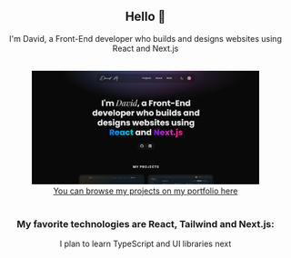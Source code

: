 <div align="center">
  
## Hello 👋

I'm David, a Front-End developer who builds and designs websites using React and Next.js

<br />

<div align="center">
  <a href="https://davidmaksic.vercel.app/" >
    <img src="https://github.com/DavidMaksic/portfolio/blob/master/assets/portfolio.png" alt="Portfolio Image" width="400" height="200" />
  <a />
  <br />
  <a href="https://davidmaksic.vercel.app/" >You can browse my projects on my portfolio here</a>
</div>

<br />

### My favorite technologies are React, Tailwind and Next.js:

I plan to learn TypeScript and UI libraries next

</div>
